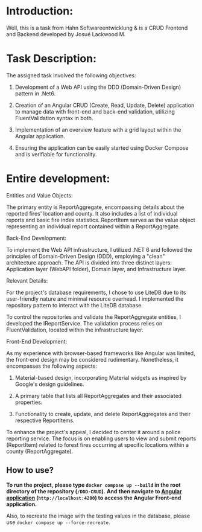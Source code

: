 # Introduction:

Well, this is a task from Hahn Softwareentwicklung & is a CRUD Frontend and Backend developed by Josué Lackwood M. 

# Task Description:

The assigned task involved the following objectives:

1. Development of a Web API using the DDD (Domain-Driven Design) pattern in .Net6.

2. Creation of an Angular CRUD (Create, Read, Update, Delete) application to manage data with front-end and back-end validation, utilizing FluentValidation syntax in both.

3. Implementation of an overview feature with a grid layout within the Angular application.

4. Ensuring the application can be easily started using Docker Compose and is verifiable for functionality.

# Entire development:

Entities and Value Objects:

The primary entity is ReportAggregate, encompassing details about the reported fires' location and county. It also includes a list of individual reports and basic fire index statistics. ReportItem serves as the value object representing an individual report contained within a ReportAggregate.

Back-End Development:

To implement the Web API infrastructure, I utilized .NET 6 and followed the principles of Domain-Driven Design (DDD), employing a "clean" architecture approach. The API is divided into three distinct layers: Application layer (WebAPI folder), Domain layer, and Infrastructure layer.

Relevant Details:

For the project's database requirements, I chose to use LiteDB due to its user-friendly nature and minimal resource overhead. I implemented the repository pattern to interact with the LiteDB database.

To control the repositories and validate the ReportAggregate entities, I developed the IReportService. The validation process relies on FluentValidation, located within the infrastructure layer.

Front-End Development:

As my experience with browser-based frameworks like Angular was limited, the front-end design may be considered rudimentary. Nonetheless, it encompasses the following aspects:

1) Material-based design, incorporating Material widgets as inspired by Google's design guidelines.

2) A primary table that lists all ReportAggregates and their associated properties.

3) Functionality to create, update, and delete ReportAggregates and their respective ReportItems.

To enhance the project's appeal, I decided to center it around a police reporting service. The focus is on enabling users to view and submit reports (ReportItem) related to forest fires occurring at specific locations within a county (ReportAggregate).

## How to use?

**__To run the project, please type ```docker compose up --build``` in the root directory of the repository (```/DDD-CRUD```).__**
**__And then navigate to [Angular application](http://localhost:4200/) (```http://localhost:4200```) to access the Angular Front-end application.__**

Also, to recreate the image with the testing values in the database, please use ```docker compose up --force-recreate```.


